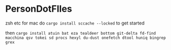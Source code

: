 # PersonDotFIles
zsh etc for mac
do `cargo install sccache --locked` to get started

then `cargo install atuin bat eza tealdeer bottom git-delta fd-find macchina qsv tokei sd procs hexyl du-dust onefetch dtool huniq bingrep grex`
